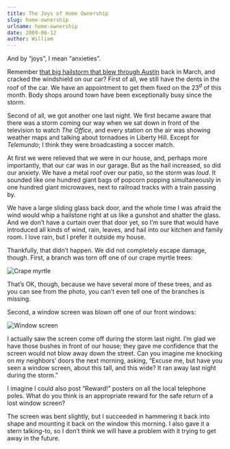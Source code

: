 ```yaml
---
title: The Joys of Home Ownership
slug: home-ownership
urlname: home-ownership
date: 2009-06-12
author: William
---
```

And by &ldquo;joys&rdquo;, I mean &ldquo;anxieties&rdquo;.

Remember [that big hailstorm that blew through Austin][a] back in March, and
cracked the windshield on our car? First of all, we still have the dents in the
roof of the car. We have an appointment to get them fixed on the
23<sup>*d*</sup> of this month. Body shops around town have been exceptionally
busy since the storm.

Second of all, we got another one last night. We first became aware that there
was a storm coming our way when we sat down in front of the television to watch
*The Office*, and every station on the air was showing weather maps and talking
about tornadoes in Liberty Hill. Except for *Telemundo*; I think they were
broadcasting a soccer match.

At first we were relieved that we were in our house, and, perhaps more
importantly, that our car was in our garage. But as the hail increased, so did
our anxiety. We have a metal roof over our patio, so the storm was *loud*. It
sounded like one hundred giant bags of popcorn popping simultaneously in one
hundred giant microwaves, next to railroad tracks with a train passing by.

We have a large sliding glass back door, and the whole time I was afraid the
wind would whip a hailstone right at us like a gunshot and shatter the glass.
And we don&#x02bc;t have a curtain over that door yet, so I&#x02bc;m sure that
would have introduced all kinds of wind, rain, leaves, and hail into our kitchen
and family room. I love rain, but I prefer it outside my house.

Thankfully, that didn&#x02bc;t happen. We did not completely escape damage,
though. First, a branch was torn off one of our crape myrtle trees:

<img src="{static}/images/2009-06-12-crape-myrtle.jpg" alt="Crape myrtle" class="img-fluid">

That&#x02bc;s OK, though, because we have several more of these trees, and as
you can see from the photo, you can&#x02bc;t even tell one of the branches is
missing.

Second, a window screen was blown off one of our front windows:

<img src="{static}/images/2009-06-12-window-screen.jpg" alt="Window screen" class="img-fluid">

I actually saw the screen come off during the storm last night. I&#x02bc;m glad
we have those bushes in front of our house; they gave me confidence that the
screen would not blow away down the street. Can you imagine me knocking on my
neighbors&#x02bc; doors the next morning, asking, &ldquo;Excuse me, but have you
seen a window screen, about this tall, and this wide? It ran away last night
during the storm.&rdquo;

I imagine I could also post &ldquo;Reward!&rdquo; posters on all the local
telephone poles. What do you think is an appropriate reward for the safe return
of a lost window screen?

The screen was bent slightly, but I succeeded in hammering it back into shape
and mounting it back on the window this morning. I also gave it a stern
talking-to, so I don&#x02bc;t think we will have a problem with it trying to get
away in the future.

[a]: {filename}/2009-04-18-all-hail-breaks-loose.md

